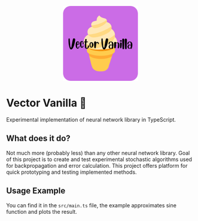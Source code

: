 <p align="center">
    <img width="200" src="/applogo.png"/>
</p>

# Vector Vanilla 🍦
Experimental implementation of neural network library in TypeScript.

## What does it do?
Not much more (probably less) than any other neural network library. Goal of this project is to create and test experimental stochastic algorithms used for backpropagation and error calculation. This project offers platform for quick prototyping and testing implemented methods.

## Usage Example
You can find it in the `src/main.ts` file, the example approximates sine function and plots the result.
